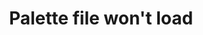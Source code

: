 ---
title: 'Palette file won''t load'
redirect_to:
  - 'https://discuss.pencil2d.org/t/palette-file-wont-load/1231'
---